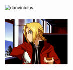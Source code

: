 <div>
    <img height="200em" src="https://github-readme-stats.vercel.app/api/top-langs/?username=danvinicius&layout=compact&langs_count=4&theme=dark" alt="danvinicius"/>
</div>

##

<img src='img/edward.gif' alt='Edward Elric' title='Edward Elric' width='200' align='left'>

